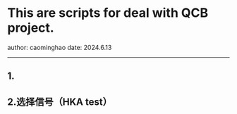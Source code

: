# This are scripts for deal with QCB project.
author: caominghao	date: 2024.6.13
****
## 1.



## 2.选择信号（HKA test）
